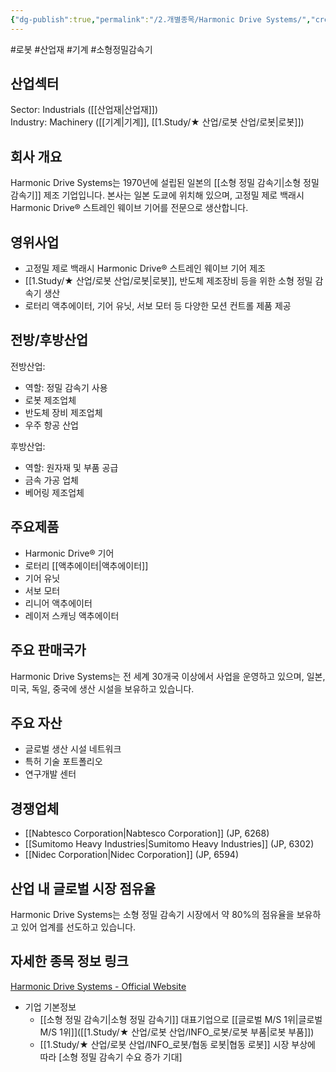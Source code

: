 ```yaml
---
{"dg-publish":true,"permalink":"/2.개별종목/Harmonic Drive Systems/","created":"2023-06-28T12:17:47.128+09:00","updated":"2025-07-29T21:37:04.716+09:00"}
---
```


#로봇 #산업재 #기계 #소형정밀감속기


## 산업섹터

Sector: Industrials ([[산업재\|산업재]])  
Industry: Machinery ([[기계\|기계]], [[1.Study/★ 산업/로봇 산업/로봇\|로봇]])

## 회사 개요

Harmonic Drive Systems는 1970년에 설립된 일본의 [[소형 정밀 감속기\|소형 정밀 감속기]] 제조 기업입니다. 본사는 일본 도쿄에 위치해 있으며, 고정밀 제로 백래시 Harmonic Drive® 스트레인 웨이브 기어를 전문으로 생산합니다.

## 영위사업

- 고정밀 제로 백래시 Harmonic Drive® 스트레인 웨이브 기어 제조
- [[1.Study/★ 산업/로봇 산업/로봇\|로봇]], 반도체 제조장비 등을 위한 소형 정밀 감속기 생산
- 로터리 액추에이터, 기어 유닛, 서보 모터 등 다양한 모션 컨트롤 제품 제공

## 전방/후방산업

전방산업:

- 역할: 정밀 감속기 사용
- 로봇 제조업체
- 반도체 장비 제조업체
- 우주 항공 산업

후방산업:

- 역할: 원자재 및 부품 공급
- 금속 가공 업체
- 베어링 제조업체

## 주요제품

- Harmonic Drive® 기어
- 로터리 [[액추에이터\|액추에이터]]
- 기어 유닛
- 서보 모터
- 리니어 액추에이터
- 레이저 스캐닝 액추에이터

## 주요 판매국가

Harmonic Drive Systems는 전 세계 30개국 이상에서 사업을 운영하고 있으며, 일본, 미국, 독일, 중국에 생산 시설을 보유하고 있습니다.

## 주요 자산

- 글로벌 생산 시설 네트워크
- 특허 기술 포트폴리오
- 연구개발 센터

## 경쟁업체

- [[Nabtesco Corporation\|Nabtesco Corporation]] (JP, 6268)
- [[Sumitomo Heavy Industries\|Sumitomo Heavy Industries]] (JP, 6302)
- [[Nidec Corporation\|Nidec Corporation]] (JP, 6594)

## 산업 내 글로벌 시장 점유율

Harmonic Drive Systems는 소형 정밀 감속기 시장에서 약 80%의 점유율을 보유하고 있어 업계를 선도하고 있습니다.

## 자세한 종목 정보 링크

[Harmonic Drive Systems - Official Website](https://www.harmonicdrive.net/)


- 기업 기본정보
	-  [[소형 정밀 감속기\|소형 정밀 감속기]] 대표기업으로 [[글로벌 M/S 1위\|글로벌 M/S 1위]]([[1.Study/★ 산업/로봇 산업/INFO_로봇/로봇 부품\|로봇 부품]])
	-  [[1.Study/★ 산업/로봇 산업/INFO_로봇/협동 로봇\|협동 로봇]] 시장 부상에 따라 [소형 정밀 감속기 수요 증가 기대]

